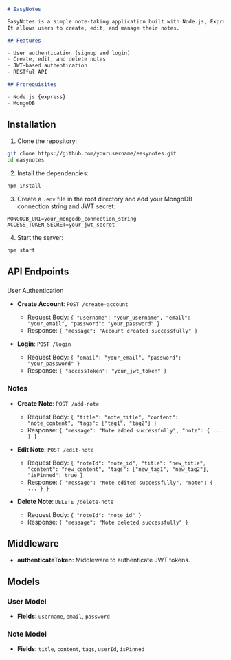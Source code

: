 
```markdown
# EasyNotes

EasyNotes is a simple note-taking application built with Node.js, Express, MongoDB, and React.
It allows users to create, edit, and manage their notes.

## Features

- User authentication (signup and login)
- Create, edit, and delete notes
- JWT-based authentication
- RESTful API

## Prerequisites

- Node.js {express}
- MongoDB
```
## Installation

1. Clone the repository:

```sh
git clone https://github.com/yourusername/easynotes.git
cd easynotes
```

2. Install the dependencies:

```sh
npm install
```

3. Create a `.env` file in the root directory and add your MongoDB connection string and JWT secret:

```env
MONGODB_URI=your_mongodb_connection_string
ACCESS_TOKEN_SECRET=your_jwt_secret
```

4. Start the server:

```sh
npm start
```

## API Endpoints



###

 User Authentication

- **Create Account**: `POST /create-account`
  - Request Body: `{ "username": "your_username", "email": "your_email", "password": "your_password" }`
  - Response: `{ "message": "Account created successfully" }`

- **Login**: `POST /login`
  - Request Body: `{ "email": "your_email", "password": "your_password" }`
  - Response: `{ "accessToken": "your_jwt_token" }`

### Notes

- **Create Note**: `POST /add-note`
  - Request Body: `{ "title": "note_title", "content": "note_content", "tags": ["tag1", "tag2"] }`
  - Response: `{ "message": "Note added successfully", "note": { ... } }`

- **Edit Note**: `POST /edit-note`
  - Request Body: `{ "noteId": "note_id", "title": "new_title", "content": "new_content", "tags": ["new_tag1", "new_tag2"], "isPinned": true }`
  - Response: `{ "message": "Note edited successfully", "note": { ... } }`

- **Delete Note**: `DELETE /delete-note`
  - Request Body: `{ "noteId": "note_id" }`
  - Response: `{ "message": "Note deleted successfully" }`

## Middleware

- **authenticateToken**: Middleware to authenticate JWT tokens.

## Models

### User Model

- **Fields**: `username`, `email`, `password`

### Note Model

- **Fields**: `title`, `content`, `tags`, `userId`, `isPinned`
